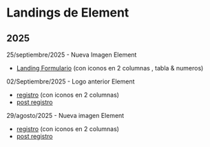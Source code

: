 # Landings de Element
## 2025
25/septiembre/2025 - Nueva Imagen Element
- <a href="2025-09-25-ELE-Charging-Subscription-Model_STP.html">Landing Formulario</a>  (con iconos en 2 columnas ,  tabla & numeros) 


02/Septiembre/2025 - Logo anterior Element
- <a href="2025/2025-09-02-ELE-Vision_futuro-registro.html">registro</a>  (con iconos en 2 columnas) 
- <a href="2025/2025-09-02-ELE-Vision_futuro-post-registro.html">post registro</a>


29/agosto/2025 - Nueva imagen Element
- <a href="2025/2025-08-29-ELE-Vision_futuro-registro.html">registro</a>  (con iconos en 2 columnas) 
- <a href="2025/2025-08-29-ELE-Vision_futuro-post-registro.html">post registro</a>
